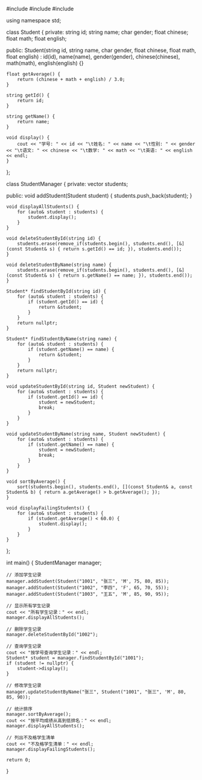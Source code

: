 
#include <iostream>
#include <vector>
#include <algorithm>

using namespace std;

class Student {
private:
    string id;
    string name;
    char gender;
    float chinese;
    float math;
    float english;

public:
    Student(string id, string name, char gender, float chinese, float math, float english)
        : id(id), name(name), gender(gender), chinese(chinese), math(math), english(english) {}

    float getAverage() {
        return (chinese + math + english) / 3.0;
    }

    string getId() {
        return id;
    }

    string getName() {
        return name;
    }

    void display() {
        cout << "学号: " << id << "\t姓名: " << name << "\t性别: " << gender << "\t语文: " << chinese << "\t数学: " << math << "\t英语: " << english << endl;
    }
};

class StudentManager {
private:
    vector<Student> students;

public:
    void addStudent(Student student) {
        students.push_back(student);
    }

    void displayAllStudents() {
        for (auto& student : students) {
            student.display();
        }
    }

    void deleteStudentById(string id) {
        students.erase(remove_if(students.begin(), students.end(), [&](const Student& s) { return s.getId() == id; }), students.end());
    }

    void deleteStudentByName(string name) {
        students.erase(remove_if(students.begin(), students.end(), [&](const Student& s) { return s.getName() == name; }), students.end());
    }

    Student* findStudentById(string id) {
        for (auto& student : students) {
            if (student.getId() == id) {
                return &student;
            }
        }
        return nullptr;
    }

    Student* findStudentByName(string name) {
        for (auto& student : students) {
            if (student.getName() == name) {
                return &student;
            }
        }
        return nullptr;
    }

    void updateStudentById(string id, Student newStudent) {
        for (auto& student : students) {
            if (student.getId() == id) {
                student = newStudent;
                break;
            }
        }
    }

    void updateStudentByName(string name, Student newStudent) {
        for (auto& student : students) {
            if (student.getName() == name) {
                student = newStudent;
                break;
            }
        }
    }

    void sortByAverage() {
        sort(students.begin(), students.end(), [](const Student& a, const Student& b) { return a.getAverage() > b.getAverage(); });
    }

    void displayFailingStudents() {
        for (auto& student : students) {
            if (student.getAverage() < 60.0) {
                student.display();
            }
        }
    }
};

int main() {
    StudentManager manager;

    // 添加学生记录
    manager.addStudent(Student("1001", "张三", 'M', 75, 80, 85));
    manager.addStudent(Student("1002", "李四", 'F', 65, 70, 55));
    manager.addStudent(Student("1003", "王五", 'M', 85, 90, 95));

    // 显示所有学生记录
    cout << "所有学生记录：" << endl;
    manager.displayAllStudents();

    // 删除学生记录
    manager.deleteStudentById("1002");

    // 查询学生记录
    cout << "按学号查询学生记录：" << endl;
    Student* student = manager.findStudentById("1001");
    if (student != nullptr) {
        student->display();
    }

    // 修改学生记录
    manager.updateStudentByName("张三", Student("1001", "张三", 'M', 80, 85, 90));

    // 统计排序
    manager.sortByAverage();
    cout << "按平均成绩从高到低排名：" << endl;
    manager.displayAllStudents();

    // 列出不及格学生清单
    cout << "不及格学生清单：" << endl;
    manager.displayFailingStudents();

    return 0;
}
